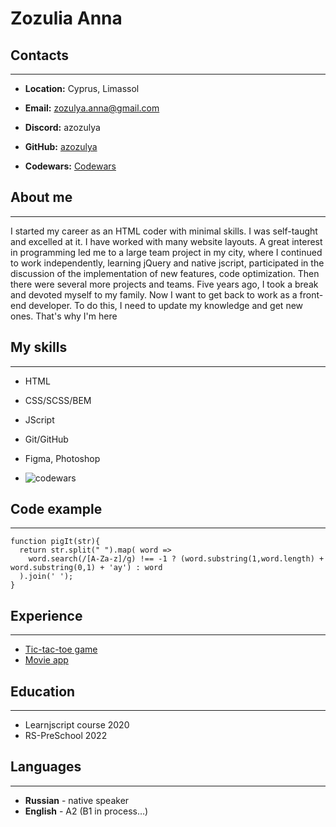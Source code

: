 # Zozulia Anna

## Contacts

---

- **Location:** Cyprus, Limassol
- **Email:** zozulya.anna@gmail.com

- **Discord:** azozulya

- **GitHub:** [azozulya](https://github.com/azozulya)

- **Codewars:** [Codewars](https://www.codewars.com/users/bbbom@mail.ru)

## About me

---

I started my career as an HTML coder with minimal skills. I was self-taught and excelled at it. I have worked with many website layouts.
A great interest in programming led me to a large team project in my city, where I continued to work independently, learning jQuery and native jscript, participated in the discussion of the implementation of new features, code optimization.
Then there were several more projects and teams. Five years ago, I took a break and devoted myself to my family. Now I want to get back to work as a front-end developer. To do this, I need to update my knowledge and get new ones. That's why I'm here

## My skills

---

- HTML
- CSS/SCSS/BEM
- JScript
- Git/GitHub
- Figma, Photoshop

- ![codewars](https://www.codewars.com/users/azozulya/badges/small "codewars")

## Code example

---

```
function pigIt(str){
  return str.split(" ").map( word =>
    word.search(/[A-Za-z]/g) !== -1 ? (word.substring(1,word.length) + word.substring(0,1) + 'ay') : word
  ).join(' ');
}
```

## Experience

---

- [Tic-tac-toe game](https://azozulya.github.io/tic-tac-toe)
- [Movie app](https://azozulya.github.io/movie-app)

## Education

---

- Learnjscript course 2020
- RS-PreSchool 2022

## Languages

---

- **Russian** - native speaker
- **English** - A2 (B1 in process…)
